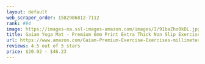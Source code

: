 ```yaml
---
layout: default 
﻿web_scraper_order: 1582906812-7112
rank: #94
image: https://images-na.ssl-images-amazon.com/images/I/91baZho0kDL.jpg
title: Gaiam Yoga Mat - Premium 6mm Print Extra Thick Non Slip Exercise & Fitness Mat for All Types of…
url: https://www.amazon.com/Gaiam-Premium-Exercise-Exercises-millimeters/dp/B07PTNLSQ6/ref=zg_mw_sporting-goods_94?_encoding=UTF8&psc=1&refRID=5CP7JJH669Q653S4FQ41
reviews: 4.5 out of 5 stars
price: $20.92 - $46.23
---
```

